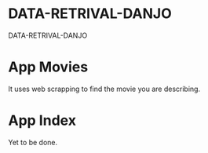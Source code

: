 # DATA-RETRIVAL-DANJO
DATA-RETRIVAL-DANJO

# App Movies
  It uses web scrapping to find the movie you are describing.
# App Index
  Yet to be done.
